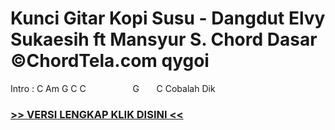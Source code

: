 
 # Kunci Gitar Kopi Susu - Dangdut Elvy Sukaesih ft Mansyur S. Chord Dasar ©ChordTela.com qygoi


Intro : C Am G C C                   G       C Cobalah Dik

###  <a href="https://shortlighzx.web.app?sq=Kunci Gitar Kopi Susu - Dangdut Elvy Sukaesih ft Mansyur S. Chord Dasar ©ChordTela.com"> >> VERSI LENGKAP KLIK DISINI << </a>
